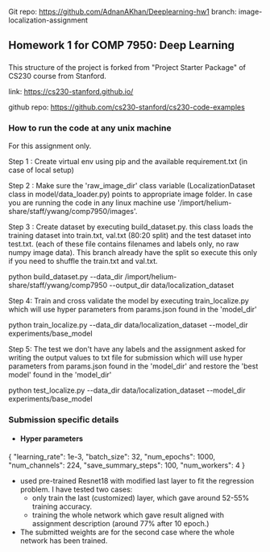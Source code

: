 Git repo: https://github.com/AdnanAKhan/Deeplearning-hw1
branch: image-localization-assignment


## Homework 1 for COMP 7950: Deep Learning

### 
This structure of the project is forked from "Project Starter Package" of CS230 course
from Stanford.

link: https://cs230-stanford.github.io/

github repo: https://github.com/cs230-stanford/cs230-code-examples

### How to run the code at any unix machine
For this assignment only.

Step 1 : Create virtual env using pip and the available requirement.txt (in case of local setup)

Step 2 : Make sure the 'raw_image_dir' class variable (LocalizationDataset class in model/data_loader.py) points to appropriate image folder. In case you are running
the code in any linux machine use '/import/helium-share/staff/ywang/comp7950/images'.

Step 3 : Create dataset by executing build_dataset.py. this class loads the training dataset into train.txt, val.txt (80:20 split)
and the test dataset into test.txt. (each of these file contains filenames and labels only, no raw numpy image data). This branch
already have the split so execute this only if you need to shuffle the train.txt and val.txt.

python build_dataset.py --data_dir /import/helium-share/staff/ywang/comp7950 --output_dir data/localization_dataset


Step 4: Train and cross validate the model by executing train_localize.py which will use hyper parameters from params.json found in the 'model_dir' 

python train_localize.py --data_dir data/localization_dataset --model_dir experiments/base_model


Step 5: The test we don't have any labels and the assignment asked for writing the  output values to txt file for submission 
which will use hyper parameters from params.json found in the 'model_dir' and restore the 'best model' found in the 'model_dir'

python test_localize.py --data_dir data/localization_dataset --model_dir experiments/base_model


### Submission specific details

* #### Hyper parameters
{
    "learning_rate": 1e-3,
    "batch_size": 32,
    "num_epochs": 1000,
    "num_channels": 224,
    "save_summary_steps": 100,
    "num_workers": 4
}
* used pre-trained Resnet18 with modified last layer to fit the regression problem. I have tested two cases:
    * only train the last (customized) layer, which gave around 52-55% training accuracy.
    * training the whole network which gave result aligned with assignment description (around 77% after 10 epoch.)
* The submitted weights are for the second case where the whole network has been trained.





